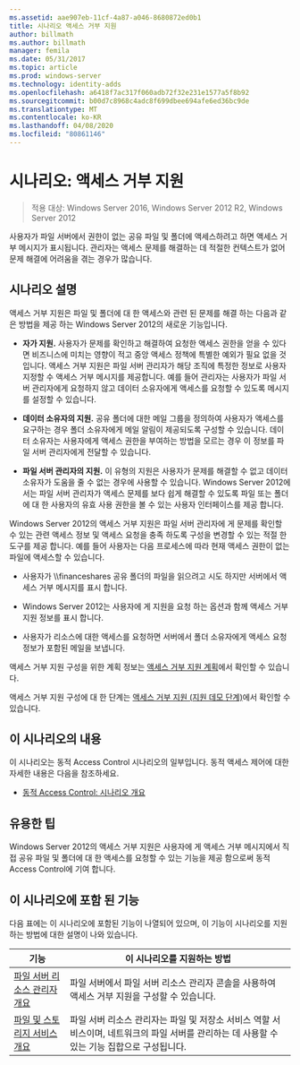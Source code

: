 ```yaml
---
ms.assetid: aae907eb-11cf-4a87-a046-8680872ed0b1
title: 시나리오 액세스 거부 지원
author: billmath
ms.author: billmath
manager: femila
ms.date: 05/31/2017
ms.topic: article
ms.prod: windows-server
ms.technology: identity-adds
ms.openlocfilehash: a6418f7ac317f060adb72f32e231e1577a5f8b92
ms.sourcegitcommit: b00d7c8968c4adc8f699dbee694afe6ed36bc9de
ms.translationtype: MT
ms.contentlocale: ko-KR
ms.lasthandoff: 04/08/2020
ms.locfileid: "80861146"
---
```

# <a name="scenario-access-denied-assistance"></a>시나리오: 액세스 거부 지원

>적용 대상: Windows Server 2016, Windows Server 2012 R2, Windows Server 2012

사용자가 파일 서버에서 권한이 없는 공유 파일 및 폴더에 액세스하려고 하면 액세스 거부 메시지가 표시됩니다. 관리자는 액세스 문제를 해결하는 데 적절한 컨텍스트가 없어 문제 해결에 어려움을 겪는 경우가 많습니다.  
  
## <a name="scenario-description"></a>시나리오 설명  
액세스 거부 지원은 파일 및 폴더에 대 한 액세스와 관련 된 문제를 해결 하는 다음과 같은 방법을 제공 하는 Windows Server 2012의 새로운 기능입니다.  
  
-   **자가 지원.** 사용자가 문제를 확인하고 해결하여 요청한 액세스 권한을 얻을 수 있다면 비즈니스에 미치는 영향이 적고 중앙 액세스 정책에 특별한 예외가 필요 없을 것입니다. 액세스 거부 지원은 파일 서버 관리자가 해당 조직에 특정한 정보로 사용자 지정할 수 액세스 거부 메시지를 제공합니다. 예를 들어 관리자는 사용자가 파일 서버 관리자에게 요청하지 않고 데이터 소유자에게 액세스를 요청할 수 있도록 메시지를 설정할 수 있습니다.  
  
-   **데이터 소유자의 지원.** 공유 폴더에 대한 메일 그룹을 정의하여 사용자가 액세스를 요구하는 경우 폴더 소유자에게 메일 알림이 제공되도록 구성할 수 있습니다. 데이터 소유자는 사용자에게 액세스 권한을 부여하는 방법을 모르는 경우 이 정보를 파일 서버 관리자에게 전달할 수 있습니다.  
  
-   **파일 서버 관리자의 지원.** 이 유형의 지원은 사용자가 문제를 해결할 수 없고 데이터 소유자가 도움을 줄 수 없는 경우에 사용할 수 있습니다.  Windows Server 2012에서는 파일 서버 관리자가 액세스 문제를 보다 쉽게 해결할 수 있도록 파일 또는 폴더에 대 한 사용자의 유효 사용 권한을 볼 수 있는 사용자 인터페이스를 제공 합니다.  
  
Windows Server 2012의 액세스 거부 지원은 파일 서버 관리자에 게 문제를 확인할 수 있는 관련 액세스 정보 및 액세스 요청을 충족 하도록 구성을 변경할 수 있는 적절 한 도구를 제공 합니다. 예를 들어 사용자는 다음 프로세스에 따라 현재 액세스 권한이 없는 파일에 액세스할 수 있습니다.  
  
-   사용자가 \\\financeshares 공유 폴더의 파일을 읽으려고 시도 하지만 서버에서 액세스 거부 메시지를 표시 합니다.  
  
-    Windows Server 2012는 사용자에 게 지원을 요청 하는 옵션과 함께 액세스 거부 지원 정보를 표시 합니다.  
  
-   사용자가 리소스에 대한 액세스를 요청하면 서버에서 폴더 소유자에게 액세스 요청 정보가 포함된 메일을 보냅니다.  
  
액세스 거부 지원 구성을 위한 계획 정보는 [액세스 거부 지원 계획](assetId:///b169f0a4-8b97-4da8-ae4a-c8f1986d19e1)에서 확인할 수 있습니다.  
  
액세스 거부 지원 구성에 대 한 단계는 [액세스 거부 지원 &#40;지원 데모 단계&#41;](Deploy-Access-Denied-Assistance--Demonstration-Steps-.md)에서 확인할 수 있습니다.  
  
## <a name="in-this-scenario"></a>이 시나리오의 내용  
이 시나리오는 동적 Access Control 시나리오의 일부입니다. 동적 액세스 제어에 대한 자세한 내용은 다음을 참조하세요.  
  
-   [동적 Access Control: 시나리오 개요](Dynamic-Access-Control--Scenario-Overview.md)  
  
## <a name="practical-applications"></a>유용한 팁  
Windows Server 2012의 액세스 거부 지원은 사용자에 게 액세스 거부 메시지에서 직접 공유 파일 및 폴더에 대 한 액세스를 요청할 수 있는 기능을 제공 함으로써 동적 Access Control에 기여 합니다.  
  
## <a name="features-included-in-this-scenario"></a><a name="BKMK_NEW"></a>이 시나리오에 포함 된 기능  
다음 표에는 이 시나리오에 포함된 기능이 나열되어 있으며, 이 기능이 시나리오를 지원하는 방법에 대한 설명이 나와 있습니다.  
  
|기능|이 시나리오를 지원하는 방법|  
|-----------|---------------------------------|  
|[파일 서버 리소스 관리자 개요](https://technet.microsoft.com/library/hh831701.aspx)|파일 서버에서 파일 서버 리소스 관리자 콘솔을 사용하여 액세스 거부 지원을 구성할 수 있습니다.|  
|[파일 및 스토리지 서비스 개요](https://technet.microsoft.com/library/hh831487.aspx)|파일 서버 리소스 관리자는 파일 및 저장소 서비스 역할 서비스이며, 네트워크의 파일 서버를 관리하는 데 사용할 수 있는 기능 집합으로 구성됩니다.|  
  


